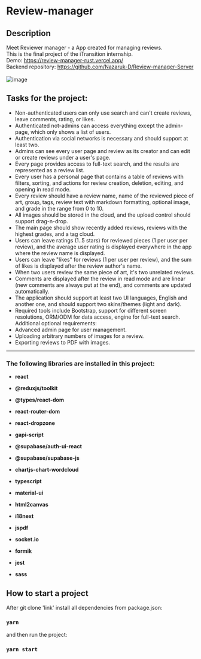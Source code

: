 # Review-manager

## Description

Meet Reviewer manager - a App created for managing reviews.<br/>
This is the final project of the iTransition internship.<br/>
Demo: https://review-manager-rust.vercel.app/ <br/>
Backend repository: https://github.com/Nazaruk-D/Review-manager-Server <br/>
<br/>
<img src="https://www.dropbox.com/s/bt3nqniyx6yqoz1/review-manager-screen1.png?raw=1" alt="image">



## Tasks for the project:
* Non-authenticated users can only use search and can't create reviews, leave comments, rating, or likes.
* Authenticated not-admins can access everything except the admin-page, which only shows a list of users.
* Authentication via social networks is necessary and should support at least two.
* Admins can see every user page and review as its creator and can edit or create reviews under a user's page.
* Every page provides access to full-text search, and the results are represented as a review list.
* Every user has a personal page that contains a table of reviews with filters, sorting, and actions for review creation, deletion, editing, and opening in read mode.
* Every review should have a review name, name of the reviewed piece of art, group, tags, review text with markdown formatting, optional image, and grade in the range from 0 to 10.
* All images should be stored in the cloud, and the upload control should support drag-n-drop.
* The main page should show recently added reviews, reviews with the highest grades, and a tag cloud.
* Users can leave ratings (1..5 stars) for reviewed pieces (1 per user per review), and the average user rating is displayed everywhere in the app where the review name is displayed.
* Users can leave "likes" for reviews (1 per user per review), and the sum of likes is displayed after the review author's name.
* When two users review the same piece of art, it's two unrelated reviews.
* Comments are displayed after the review in read mode and are linear (new comments are always put at the end), and comments are updated automatically.
* The application should support at least two UI languages, English and another one, and should support two skins/themes (light and dark).
* Required tools include Bootstrap, support for different screen resolutions, ORM/ODM for data access, engine for full-text search.
Additional optional requirements:
* Advanced admin page for user management.
* Uploading arbitrary numbers of images for a review.
* Exporting reviews to PDF with images.
___


### The following libraries are installed in this project:

- **react**

- **@reduxjs/toolkit**

- **@types/react-dom**

- **react-router-dom**

- **react-dropzone**

- **gapi-script**

- **@supabase/auth-ui-react**

- **@supabase/supabase-js**

- **chartjs-chart-wordcloud**

- **typescript**

- **material-ui**

- **html2canvas**

- **i18next**

- **jspdf**

- **socket.io**

- **formik**

- **jest**

- **sass**


## How to start a project

After git clone 'link' install all dependencies from package.json:

### `yarn`


and then run the project:

### `yarn start`

